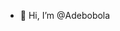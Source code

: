 - 👋 Hi, I’m @Adebobola
<!---
Adebobol/Adebobol is a ✨ special ✨ repository because its `README.md` (this file) appears on your GitHub profile.
You can click the Preview link to take a look at your changes.
--->
